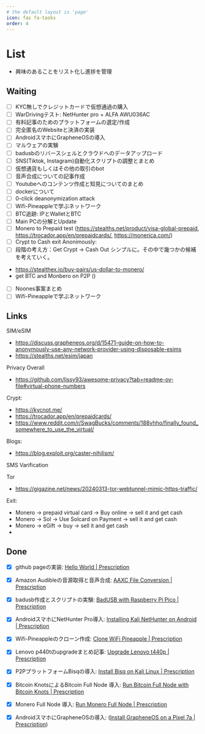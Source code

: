 ```yaml
---
# the default layout is 'page'
icon: fas fa-tasks
order: 4
---
```


# List

- 興味のあることをリスト化し進捗を管理

## Waiting

- [ ] KYC無しでクレジットカードで仮想通過の購入
- [ ] WarDrivingテスト: NetHunter pro + ALFA AWU036AC
- [ ] 有料記事のためのプラットフォームの選定/作成
- [ ] 完全匿名のWebsiteと決済の実装
- [ ] AndroidスマホにGrapheneOSの導入
- [ ] マルウェアの実験
- [ ] badusbのリバースシェルとクラウドへのデータアップロード
- [ ] SNS(Tiktok, Instagram)自動化スクリプトの調整とまとめ
- [ ] 仮想通貨もしくはその他の取引のbot
- [ ] 音声合成についての記事作成
- [ ] Youtubeへのコンテンツ作成と知見についてのまとめ
- [ ] dockerについて
- [ ] 0-click deanonymization attack
- [ ] Wifi-Pineappleで学ぶネットワーク
- [ ] BTC追跡: IPとWalletとBTC
- [ ] Main PCの分解とUpdate
- [ ] Monero to Prepaid test (https://stealths.net/product/visa-global-prepaid, https://trocador.app/en/prepaidcards/, https://monerica.com/)
- [ ] Crypt to Cash exit Anonimously: 
- [ ] 段階の考え方：Get Crypt → Cash Out シンプルに。その中で幾つかの候補を考えていく。
- https://stealthex.io/buy-pairs/us-dollar-to-monero/
- get BTC and Monbero on P2P ()
- [ ] Noones事案まとめ
- [ ] Wifi-Pineappleで学ぶネットワーク

## Links
SIM/eSIM
- https://discuss.grapheneos.org/d/15471-guide-on-how-to-anonymously-use-any-network-provider-using-disposable-esims
- https://stealths.net/esim/japan

Privacy Overall
- https://github.com/lissy93/awesome-privacy?tab=readme-ov-file#virtual-phone-numbers

Crypt:
- https://kycnot.me/
- https://trocador.app/en/prepaidcards/
- https://www.reddit.com/r/SwagBucks/comments/188vhho/finally_found_somewhere_to_use_the_virtual/

Blogs:
- https://blog.exploit.org/caster-nihilism/

SMS Varification

Tor
- https://gigazine.net/news/20240313-tor-webtunnel-mimic-https-traffic/

Exit:
- Monero → prepaid virtual card → Buy online → sell it and get cash
- Monero → Sol → Use Solcard on Payment → sell it and get cash
- Monero → eGift → buy → sell it and get cash 
- 



## Done

- [x] github pageの実装: [Hello World \| Prescription](https://prescription1337.github.io/posts/1st-post/)
- [x] Amazon Audibleの音源取得と音声合成: [AAXC File Conversion \| Prescription](https://prescription1337.github.io/posts/AAXC-file-conversion/)
- [x] badusb作成とスクリプトの実験: [BadUSB with Raspberry Pi Pico \| Prescription](https://prescription1337.github.io/posts/BadUSB/)
- [x] AndroidスマホにNetHunter Pro導入: [Installing Kali NetHunter on Android \| Prescription](https://prescription1337.github.io/posts/Installing-Kali-NetHunter-on-Android/)
- [x] Wifi-Pineappleのクローン作成: [Clone WiFi Pineapple \| Prescription](https://prescription1337.github.io/posts/Wifi-Pineapple-Clone/)
- [x] Lenovo p440tのupgradeまとめ記事: [Upgrade Lenovo t440p \| Prescription](https://prescription1337.github.io/posts/Lenovo-T440P-Upgrade/)
- [x] P2PプラットフォームBisqの導入: [Install Bisq on Kali Linux \| Prescription](https://prescription1337.github.io/posts/P2P-Bisq/)
- [x] Bitcoin KnotsによるBitcoin Full Node 導入: [Run Bitcoin Full Node with Bitcoin Knots \| Prescription](https://prescription1337.github.io/posts/Bitcoin-Full-Node/)
- [x] Monero Full Node 導入: [Run Monero Full Node \| Prescription](https://prescription1337.github.io/posts/Monero-Full-Node/)
- [x] AndroidスマホにGrapheneOSの導入: ([Install GrapheneOS on a Pixel 7a \| Prescription](https://prescription1337.github.io/posts/GrapheneOS/))




